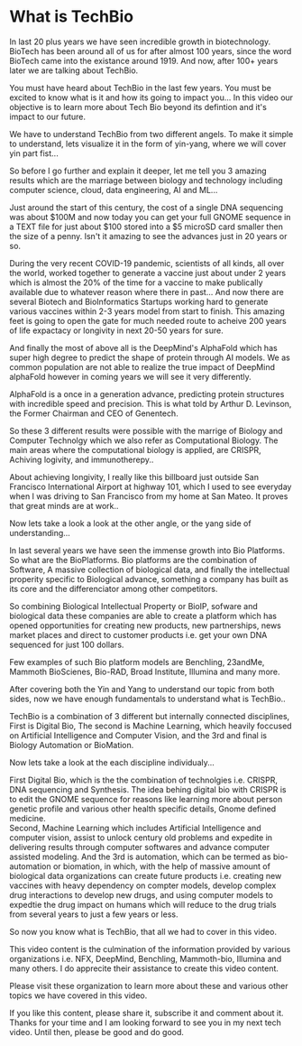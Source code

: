 # What is TechBio #

In last 20 plus years we have seen incredible growth in biotechnology. BioTech has been around all of us for after almost 100 years, since the word BioTech came into the existance around 1919. 
And now, after 100+ years later we are talking about TechBio.

You must have heard about TechBio in the last few years. You must be excited to know what is it and how its going to impact you... In this video our objective is to learn more about Tech Bio beyond its defintion and it's impact to our future. 

We have to understand TechBio from two different angels. To make it simple to understand, lets visualize it in the form of yin-yang, where we will cover yin part fist...

So before I go further and explain it deeper, let me tell you 3 amazing results which are the marriage between biology and technology including computer science, cloud, data engineering, AI and ML... 

Just around the start of this century, the cost of a single DNA sequencing was about $100M and now today you can get your full GNOME sequence in a TEXT file for just about $100 stored into a $5 microSD card smaller then the size of a penny. Isn't it amazing to see the advances just in 20 years or so. 

During the very recent COVID-19 pandemic, scientists of all kinds, all over the world, worked together to generate a vaccine just about under 2 years which is almost the 20% of the time for a vaccine to make publically available due to whatever reason where there in past...  And now there are several Biotech and BioInformatics Startups working hard to generate various vaccines within 2-3 years model from start to finish. This amazing feet is going to open the gate for much needed route to acheive 200 years of life expactacy or longivity in next 20-50 years for sure.  

And finally the most of above all is the DeepMind's AlphaFold which has super high degree to predict the shape of protein through AI models. We as common population are not able to realize the true impact of DeepMind alphaFold however in coming years we will see it very differently.  

AlphaFold is a once in a generation advance, predicting protein structures with incredible speed and precision. This is what told by Arthur D. Levinson, the Former Chairman and CEO of Genentech. 

So these 3 different results were possible with the marrige of Biology and Computer Technolgy which we also refer as Computational Biology. The main areas where the computational biology is applied, are CRISPR, Achiving logivity, and immunotherepy.. 

About achieving longivity, I really like this billboard just outside San Francisco International Airport at highway 101, which I used to see everyday when I was driving to San Francisco from my home at San Mateo. It proves that great minds are at work.. 


Now lets take a look a look at the other angle, or the yang side of understanding...

In last several years we have seen the immense growth into Bio Platforms. So what are the BioPlatforms. Bio platforms are the combination of Software, A massive collection of biological data, and finally the intellectual properity specific to Biological advance, something a company has built as its core and the differenciator among other competitors. 

So combining Biological Intellectual Property or BioIP, sofware and biological data these companies are able to create a platform which has opened opportunities for creating new products, new partnerships, news market places and direct to customer products i.e. get your own DNA sequenced for just 100 dollars. 

Few examples of such Bio platform models are Benchling, 23andMe, Mammoth BioScienes, Bio-RAD, Broad Institute, Illumina and many more. 

After covering both the Yin and Yang to understand our topic from both sides, now we have enough fundamentals to understand what is TechBio.. 

TechBio is a combination of 3 different but internally connected disciplines, First is Digital Bio, The second is Machine Learning, which heavily foccused on Artificial Intelligence and Computer Vision, and the 3rd and final is Biology Automation or BioMation. 

Now lets take a look at the each discipline individualy...

First Digital Bio, which is the the combination of technolgies i.e. CRISPR, DNA sequencing and Synthesis. The idea behing digital bio with CRISPR is to edit the GNOME sequence for reasons like learning more about person genetic profile and various other health specific details, Gnome defined medicine.  
Second, Machine Learning which includes Artificial Intelligence and computer vision, assist to unlock century old problems and expedite in delivering results through computer softwares and advance computer assisted modeling. 
And the 3rd is automation, which can be termed as bio-automation or biomation, in which, with the help of massive amount of biological data organizations can create future products i.e. creating new vaccines with heavy dependency on compter models, develop complex drug interactions to develop new drugs, and using computer models to expedtie the drug impact on humans which will reduce to the drug trials from several years to just a few years or less.  

So now you know what is TechBio, that all we had to cover in this video. 

This video content is the culmination of the information provided by various organizations i.e. NFX, DeepMind, Benchling, Mammoth-bio, Illumina and many others. I do apprecite their assistance to create this video content. 

Please visit these organization to learn more about these and various other topics we have covered in this video. 

If you like this content, please share it, subscribe it and comment about it. 
Thanks for your time and I am looking forward to see you in my next tech video.
Until then, please be good and do good. 

